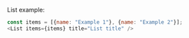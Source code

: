List example:

```js
const items = [{name: "Example 1"}, {name: "Example 2"}];
<List items={items} title="List title" />
```
